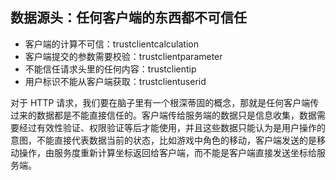 ## 数据源头：任何客户端的东西都不可信任
- 客户端的计算不可信：trustclientcalculation
- 客户端提交的参数需要校验：trustclientparameter
- 不能信任请求头里的任何内容：trustclientip
- 用户标识不能从客户端获取：trustclientuserid


对于 HTTP 请求，我们要在脑子里有一个根深蒂固的概念，那就是任何客户端传过来的数据都是不能直接信任的。客户端传给服务端的数据只是信息收集，数据需要经过有效性验证、权限验证等后才能使用，并且这些数据只能认为是用户操作的意图，不能直接代表数据当前的状态，比如游戏中角色的移动，客户端发送的是移动操作，由服务度重新计算坐标返回给客户端，而不能是客户端直接发送坐标给服务端。

